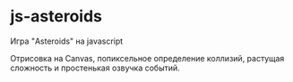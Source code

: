 js-asteroids
============

Игра "Asteroids" на javascript

Отрисовка на Canvas, попиксельное определение коллизий, растущая сложность и простенькая озвучка событий.


